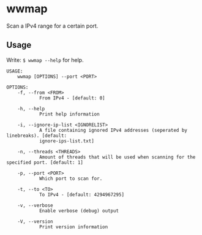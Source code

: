 # wwmap
Scan a IPv4 range for a certain port.

## Usage
Write: `$ wwmap --help` for help.

    USAGE:
        wwmap [OPTIONS] --port <PORT>

    OPTIONS:
        -f, --from <FROM>
                From IPv4 - [default: 0]

        -h, --help
                Print help information

        -i, --ignore-ip-list <IGNORELIST>
                A file containing ignored IPv4 addresses (seperated by linebreaks). [default:
                ignore-ips-list.txt]

        -n, --threads <THREADS>
                Amount of threads that will be used when scanning for the specified port. [default: 1]

        -p, --port <PORT>
                Which port to scan for.

        -t, --to <TO>
                To IPv4 - [default: 4294967295]

        -v, --verbose
                Enable verbose (debug) output

        -V, --version
                Print version information
